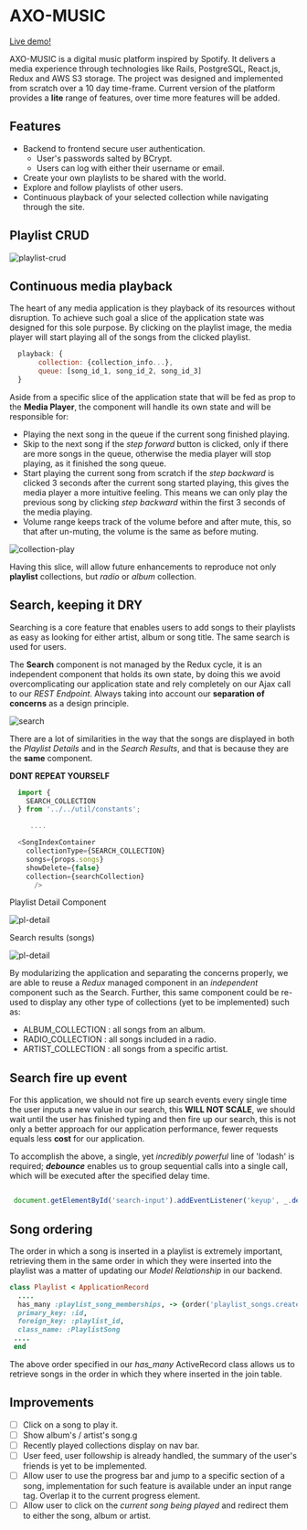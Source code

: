 # AXO-MUSIC

[Live demo!](https://axo-music.herokuapp.com)

AXO-MUSIC is a digital music platform inspired by Spotify. It delivers a media experience through technologies like Rails, PostgreSQL, React.js, Redux and AWS S3 storage.
The project was designed and implemented from scratch over a 10 day time-frame. Current version of the platform provides a __lite__ range of features, over time more features will be added.

 ## Features

+ Backend to frontend secure user authentication.
  + User's passwords salted by BCrypt.
  + Users can log with either their username or email.
+ Create your own playlists to be shared with the world.
+ Explore and follow playlists of other users.
+ Continuous playback of your selected collection while navigating through the site.


 ## Playlist CRUD

  ![playlist-crud](https://raw.githubusercontent.com/AAlfarho/axo-music/master/readme/pl-crud.gif)

 ## Continuous media playback

 The heart of any media application is they playback of its resources without disruption. To achieve such goal a slice of the application state was designed for this sole purpose.
 By clicking on the playlist image, the media player will start playing all of the songs from the clicked playlist.

 ```javascript
   playback: {
        collection: {collection_info...},
        queue: [song_id_1, song_id_2, song_id_3]
   }
 ```

 Aside from a specific slice of the application state that will be fed as prop to the **Media Player**, the component will handle its own state and will be responsible for:
 + Playing the next song in the queue if the current song finished playing.
 + Skip to the next song if the *step forward* button is clicked, only if there are more songs in the queue, otherwise the media player will stop playing, as it finished the song queue.
 + Start playing the current song from scratch if the *step backward* is clicked 3 seconds after the current song started playing, this gives the media player a more intuitive feeling. This means we can only play the previous song by clicking *step backward* within the first 3 seconds of the media playing.
 + Volume range keeps track of the volume before and after mute, this, so that after un-muting, the volume is the same as before muting.


 ![collection-play](https://raw.githubusercontent.com/AAlfarho/axo-music/master/readme/play-collection.gif)

Having this slice, will allow future enhancements to reproduce not only **playlist** collections, but *radio* or *album* collection.


 ## Search, keeping it DRY

 Searching is a core feature that enables users to add songs to their playlists as easy as looking for either artist, album or song title. The same search is used for users.

 The **Search** component is not managed by the Redux cycle, it is an independent component that holds its own state, by doing this we avoid overcomplicating our application state and rely completely on our Ajax call to our *REST Endpoint*.
 Always taking into account our **separation of concerns** as a design principle.

 ![search](https://raw.githubusercontent.com/AAlfarho/axo-music/master/readme/search.gif)

 There are a lot of similarities in the way that the songs are displayed in both the *Playlist Details* and in the *Search Results*, and that is because they are the **same** component.

 **DONT REPEAT YOURSELF**

 ```javascript
   import {
     SEARCH_COLLECTION
   } from '../../util/constants';

      ....

   <SongIndexContainer
     collectionType={SEARCH_COLLECTION}
     songs={props.songs}
     showDelete={false}
     collection={searchCollection}
       />
 ```


 Playlist Detail Component

 ![pl-detail](https://raw.githubusercontent.com/AAlfarho/axo-music/master/readme/pl-details.png)

 Search results (songs)

 ![pl-detail](https://raw.githubusercontent.com/AAlfarho/axo-music/master/readme/search-songs-res.png)

 By modularizing the application and separating the concerns properly, we are able to reuse a *Redux* managed component in an *_independent_* component such as the Search.
 Further, this same component could be re-used to display any other type of collections (yet to be implemented) such as:
  + ALBUM_COLLECTION : all songs from an album.
  + RADIO_COLLECTION : all songs included in a radio.
  + ARTIST_COLLECTION : all songs from a specific artist.


  ## Search fire up event

  For this application, we should not fire up search events every single time the user inputs a new value in our search, this **WILL NOT SCALE**, we should wait until the user has finished typing and then fire up our search, this is not only a better  approach for our application performance, fewer requests equals less **cost** for our application.

  To accomplish the above, a single, yet *incredibly powerful* line of 'lodash' is required;
   **_debounce_** enables us to group sequential calls into a single call, which will be executed after the specified delay time.

   ```javascript

    document.getElementById('search-input').addEventListener('keyup', _.debounce(this.handleSearch, 500) )
   ```

 ## Song ordering

 The order in which a song is inserted in a playlist is extremely important, retrieving them in the same order in which they were inserted into the playlist was a matter of updating our *Model Relationship* in our backend.

 ```ruby
 class Playlist < ApplicationRecord
   ....
   has_many :playlist_song_memberships, -> {order('playlist_songs.created_at asc')},
   primary_key: :id,
   foreign_key: :playlist_id,
   class_name: :PlaylistSong
  ....
  end
 ```
 The above order specified in our *has_many* ActiveRecord class allows us to retrieve songs in the order in which they where inserted in the join table.


## Improvements

- [ ] Click on a song to play it.
- [ ] Show album's / artist's song.g
- [ ] Recently played collections display on nav bar.
- [ ] User feed, user followship is already handled, the summary of the user's friends is yet to be implemented.
- [ ] Allow user to use the progress bar and jump to a specific section of a song, implementation for such feature is available under an input range tag. Overlap it to the current progress element.
- [ ] Allow user to click on the *current song being played* and redirect them to either the song, album or artist.
